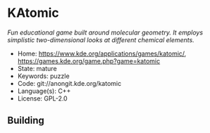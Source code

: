 # KAtomic

_Fun educational game built around molecular geometry. It employs simplistic two-dimensional looks at different chemical elements._

- Home: https://www.kde.org/applications/games/katomic/, https://games.kde.org/game.php?game=katomic
- State: mature
- Keywords: puzzle
- Code: git://anongit.kde.org/katomic
- Language(s): C++
- License: GPL-2.0

## Building

